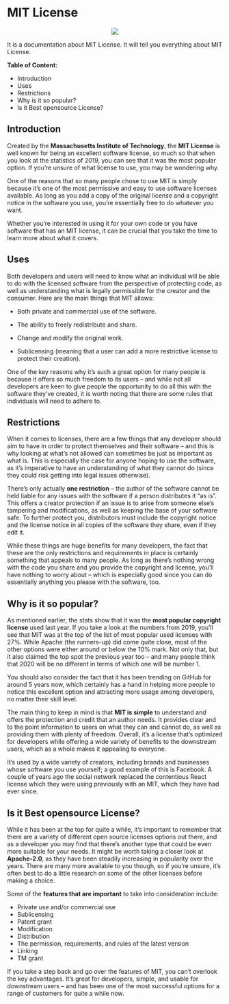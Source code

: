 
# MIT License

<p align="center">
  <img src="https://i.ibb.co/ySY2TH7/screenshot.png">
</p>  
It is a documentation about MIT License. It will tell you everything about MIT License.

**Table of Content:**

- Introduction
- Uses
- Restrictions
- Why is it so popular?
- Is it Best opensource License?

## Introduction

Created by the **Massachusetts Institute of Technology**, the **MIT License** is well known for being an excellent software license, so much so that when you look at the statistics of 2019, you can see that it was the most popular option. If you’re unsure of what license to use, you may be wondering why.

One of the reasons that so many people chose to use MIT is simply because it’s one of the most permissive and easy to use software licenses available. As long as you add a copy of the original license and a copyright notice in the software you use, you’re essentially free to do whatever you want.


Whether you’re interested in using it for your own code or you have software that has an MIT license, it can be crucial that you take the time to learn more about what it covers.

## Uses

Both developers and users will need to know what an individual will be able to do with the licensed software from the perspective of protecting code, as well as understanding what is legally permissible for the creator and the consumer. Here are the main things that MIT allows:

- Both private and commercial use of the software.

- The ability to freely redistribute and share.

- Change and modify the original work.

- Sublicensing (meaning that a user can add a more restrictive license to protect their creation).

One of the key reasons why it’s such a great option for many people is because it offers so much freedom to its users – and while not all developers are keen to give people the opportunity to do all this with the software they’ve created, it is worth noting that there are some rules that individuals will need to adhere to.

## Restrictions

When it comes to licenses, there are a few things that any developer should aim to have in order to protect themselves and their software – and this is why looking at what’s not allowed can sometimes be just as important as what is. This is especially the case for anyone hoping to use the software, as it’s imperative to have an understanding of what they cannot do (since they could risk getting into legal issues otherwise).


There’s only actually **one restriction** – the author of the software cannot be held liable for any issues with the software if a person distributes it “as is”. This offers a creator protection if an issue is to arise from someone else’s tampering and modifications, as well as keeping the base of your software safe. To further protect you, distributors must include the copyright notice and the license notice in all copies of the software they share, even if they edit it.


While these things are huge benefits for many developers, the fact that these are the only restrictions and requirements in place is certainly something that appeals to many people. As long as there’s nothing wrong with the code you share and you provide the copyright and license, you’ll have nothing to worry about – which is especially good since you can do essentially anything you please with the software, too.

## Why is it so popular?

As mentioned earlier, the stats show that it was the **most popular copyright license** used last year. If you take a look at the numbers from 2019, you’ll see that MIT was at the top of the list of most popular used licenses with 27%. While Apache (the runners-up) did come quite close, most of the other options were either around or below the 10% mark. Not only that, but it also claimed the top spot the previous year too – and many people think that 2020 will be no different in terms of which one will be number 1.


You should also consider the fact that it has been trending on GitHub for around 5 years now, which certainly has a hand in helping more people to notice this excellent option and attracting more usage among developers, no matter their skill level.


The main thing to keep in mind is that **MIT is simple** to understand and offers the protection and credit that an author needs. It provides clear and to the point information to users on what they can and cannot do, as well as providing them with plenty of freedom. Overall, it’s a license that’s optimized for developers while offering a wide variety of benefits to the downstream users, which as a whole makes it appealing to everyone.

It’s used by a wide variety of creators, including brands and businesses whose software you use yourself; a good example of this is Facebook. A couple of years ago the social network replaced the contentious React license which they were using previously with an MIT, which they have had ever since.

## Is it Best opensource License?

While it has been at the top for quite a while, it’s important to remember that there are a variety of different open source licenses options out there, and as a developer you may find that there’s another type that could be even more suitable for your needs. It might be worth taking a closer look at **Apache-2.0**, as they have been steadily increasing in popularity over the years. There are many more available to you though, so if you’re unsure, it’s often best to do a little research on some of the other licenses before making a choice.

Some of the **features that are important** to take into consideration include:

- Private use and/or commercial use
- Sublicensing
- Patent grant
- Modification
- Distribution
- The permission, requirements, and rules of the latest version
- Linking
- TM grant

If you take a step back and go over the features of MIT, you can’t overlook the key advantages. It’s great for developers, simple, and usable for downstream users – and has been one of the most successful options for a range of customers for quite a while now.

